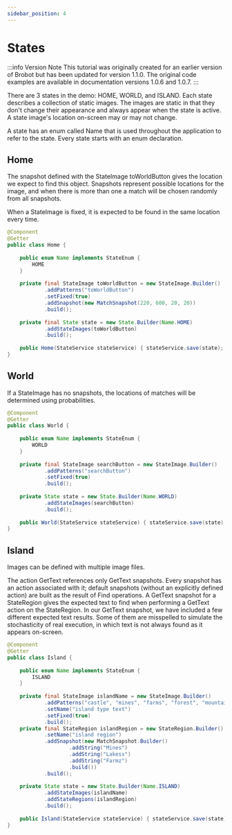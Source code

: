 ```yaml
---
sidebar_position: 4
---
```


# States

:::info Version Note
This tutorial was originally created for an earlier version of Brobot but has been updated for version 1.1.0. The original code examples are available in documentation versions 1.0.6 and 1.0.7.
:::

There are 3 states in the demo: HOME, WORLD, and ISLAND. Each state describes a collection
of static images. The images are static in that they don't change their appearance
and always appear when the state is active. A state image's location on-screen may or may not change.

A state has an enum called Name that is used throughout the application to refer to the state. Every state
starts with an enum declaration.

## Home

The snapshot defined with the StateImage toWorldButton gives the location we 
expect to find this object. Snapshots represent possible locations for the image, and 
when there is more than one a match will be chosen randomly from all snapshots.   

When a StateImage is fixed, it is expected to be found in the same location every time.  

```java
@Component
@Getter
public class Home {
    
    public enum Name implements StateEnum {
        HOME
    }
    
    private final StateImage toWorldButton = new StateImage.Builder()
            .addPatterns("toWorldButton")
            .setFixed(true)
            .addSnapshot(new MatchSnapshot(220, 600, 20, 20))
            .build();
    
    private final State state = new State.Builder(Name.HOME)
            .addStateImages(toWorldButton)
            .build();
    
    public Home(StateService stateService) { stateService.save(state); }
}
```

## World

If a StateImage has no snapshots, the locations of matches will be
determined using probabilities. 

```java
@Component
@Getter
public class World {
    
    public enum Name implements StateEnum {
        WORLD
    }
    
    private final StateImage searchButton = new StateImage.Builder()
            .addPatterns("searchButton")
            .setFixed(true)
            .build();
    
    private State state = new State.Builder(Name.WORLD)
            .addStateImages(searchButton)
            .build();
    
    public World(StateService stateService) { stateService.save(state); }
}
```

## Island

Images can be defined with multiple image files.  

The action GetText references only GetText snapshots. Every snapshot
has an action associated with it; default snapshots (without an explicitly defined
action) are built as the result of Find operations. A GetText snapshot for a StateRegion
gives the expected text to find when performing a GetText action on the StateRegion. 
In our GetText snapshot, we have included a few different expected text results. Some of
them are misspelled to simulate the stochasticity of real execution, in which text is 
not always found as it appears on-screen.  

```java
@Component
@Getter
public class Island {
    
    public enum Name implements StateEnum {
        ISLAND
    }
    
    private final StateImage islandName = new StateImage.Builder()
            .addPatterns("castle", "mines", "farms", "forest", "mountains", "lakes")
            .setName("island type text")
            .setFixed(true)
            .build();
    private final StateRegion islandRegion = new StateRegion.Builder()
            .setName("island region")
            .addSnapshot(new MatchSnapshot.Builder()
                    .addString("Mines")
                    .addString("Lakess")
                    .addString("Farmz")
                    .build())
            .build();
    
    private State state = new State.Builder(Name.ISLAND)
            .addStateImages(islandName)
            .addStateRegions(islandRegion)
            .build();
    
    public Island(StateService stateService) { stateService.save(state); }
}
```
